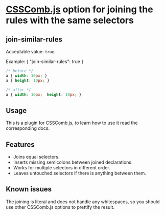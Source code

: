 # [CSSComb.js](https://github.com/csscomb/csscomb.js) option for joining the rules with the same selectors

## join-similar-rules

Acceptable value: `true`.

Example: { "join-similar-rules": true }

``` CSS
/* before */
a { width: 10px; }
a { height: 10px; }

/* after */
a { width: 10px;  height: 10px; }

```

## Usage

This is a plugin for CSSComb.js, to learn how to use it read the corresponding docs.

## Features

- Joins equal selectors.
- Inserts missing semicolons between joined declarations.
- Works for multiple selectors in different order.
- Leaves untouched selectors if there is anything between them.

## Known issues

The joining is literal and does not handle any whitespaces, so you should use other CSSComb.js options to prettify the result.
